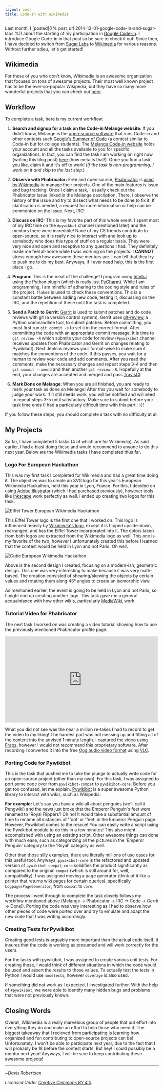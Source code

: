 ```yaml
---
layout: post
title: Code-In with Wikimedia
---
```


Last month, I [posted]({% post_url 2014-12-01-google-code-in-and-sugar-labs %}) about the starting of my participation in [Google Code-in](http://www.google-melange.com/gci/homepage/google/gci2014). I introduce Google Code-in in that post so be sure to check it out! Since then, I have decided to switch from [Sugar Labs](https://www.sugarlabs.org/) to [Wikimedia](https://www.wikimedia.org/) for various reasons. Without further adieu, let's get started!

## Wikimedia

For those of you who don't know, Wikimedia is an awesome organization that focused on tons of awesome projects. Their most well known project has to be the ever-so-popular Wikipedia, but they have so many more wonderful projects that you can check out [here](https://www.wikimedia.org/).

## Workflow

To complete a task, here is my current workflow:

1. **Search and signup for a task on the Code-in Melange website:** If you didn't know, Melange is the [open-source software](https://melange.googlesource.com/) that runs Code-in and other contests such [Google's Summer of Code](https://developers.google.com/open-source/soc/?csw=1) (a contest similar to Code-in but for college students). The [Melange Code-in website](http://www.google-melange.com/gci/homepage/google/gci2014) holds your account and all the tasks available to you for specific organizations. In fact, you can find the task I am working on right now (writing this blog post) [here](http://www.google-melange.com/gci/task/view/google/gci2014/5880895395332096) (how meta is that!). Once you find a task you like, claim it and it's off to work! (_If the task is non-programming, I work on it and skip to the last step._)

2. **Observe with Phabricator:** Free and open source, [Phabricator](http://phabricator.org/) is [used by Wikimedia](https://phabricator.wikimedia.org/) to manage their projects. One of the main features is issue and bug tracking. Once I claim a task, I usually check out the Phabricator issue linked in the Melange description. There, I observe the history of the issue and try to dissect what needs to be done to fix it. If clarification is needed, a request for more information or help can be commented on the issue. Next, IRC!

3. **Discuss on IRC:** This is my favorite part of this whole event. I spent most of my IRC time on the `#pywikbot` channel (mentioned later) and the mentors there were incredible! None of my CS friends contribute to open-source, so it is really nice to interact with and look up to somebody who does this type of stuff on a regular basis. They were very nice and open and receptive to any questions I had. They definitely made me feel at-home while I was working on the projects. I **CANNOT** stress enough how awesome these mentors are. I can tell that they try to push me to do my best. Anyways, if I ever need help, this is the first place I go.

4. **Program:** This is the meat of the challenge! I program using [IntelliJ](https://www.jetbrains.com/idea/) using the Python plugin (which is really just [PyCharm](https://www.jetbrains.com/pycharm/)). While I am programming, I am mindful of adhering to the coding style and rules of the project. `flake8` is used to check these conventions. This is a constant battle between adding new code, testing it, discussing on the IRC, and the repetition of these until the task is completed.

5. **Send a Patch to Gerrit:** [Gerrit](https://code.google.com/p/gerrit/) is used to submit patches and do code reviews with git (a version control system). Gerrit uses [git-review](http://www.mediawiki.org/wiki/Gerrit/git-review), a Python commandline tool, to submit patches. Before committing, you must first run `git commit -s` to set it in the correct format. After committing the code with an appropriate commit message, it is time to `git review -R` which submits your code for review (`#pywikibot` channel receives updates from Phabricator and Gerrit on changes relating to Pywikibot). Next Jenkins reviews your format-wise to make sure it matches the conventions of the code. If this passes, you wait for a human to review your code and add comments. After you read the comments, make the necessary changes and repeat steps 3-4 and then `git commit --amend` and then another `git review -R`. Hopefully at the end, your changes are accepted and merged and pass [TravisCI](https://travis-ci.org/wikimedia/pywikibot-core/).

6. **Mark Done on Melange:** When you are all finished, you are ready to mark your task as done on Melange! After this you wait for somebody to judge your work. If it still needs work, you will be notified and will need to repeat steps 3-5 until satisfactory. Make sure to submit before your task time ends (I had a particularly difficult time with this part `:)`)!

If you follow these steps, you should complete a task with no difficulty at all.

## My Projects

So far, I have completed 5 tasks (4 of which are for Wikimedia). As said earlier, I had a blast doing these and would recommend to anyone to do this next year. Below are the Wikimedia tasks I have completed thus far.

### Logo For European Hackathon

This was my first task I completed for Wikimedia and had a great time doing it. The objective was to create an SVG logo for this year's European Wikimedia Hackathon, held this year in Lyon, France. For this, I decided on using [Adobe Illustrator](http://www.adobe.com/products/illustrator.html) (which I had purchased previously), however tools like [Inkscape](https://inkscape.org/en/) work perfectly as well. I ended up creating two logos for this task:

![Eiffel Tower European Wikimedia Hackathon](https://upload.wikimedia.org/wikipedia/commons/1/14/European_Wiki_Hackathon_Tower_(Text_Paths).svg)

This Eiffel Tower logo is the first one that I worked on. This logo is influenced heavily by [Wikimedia's logo](http://commons.wikimedia.org/wiki/File:Wikimedia-logo.svg), except it is flipped upside-down, rearranged, and has the Eiffel Tower incorporated into it. The colors taken from both logos are extracted from the Wikimedia logo as well. This one is my favorite of the two, however I unfortunately created this before I learned that the contest would be held in Lyon and not Paris. Oh well.

![Cube European Wikimedia Hackathon](https://upload.wikimedia.org/wikipedia/commons/b/bc/European_Wiki_Hackathon_Cube_(Text_Paths).svg)

Above is the second design I created, focusing on a modern-ish, geometric design. This one was very interesting to make because it was very math-based. The creation consisted of shearing/skewing the objects by certain values and rotating them along 45&deg; angles to create an isomorphic view.

As mentioned earlier, the event is going to be held in Lyon and not Paris, so I might end up creating another logo. This task gave me a general acquaintance with how other wikis, particularly [MediaWiki](https://www.mediawiki.org/wiki/MediaWiki), work.

### Tutorial Video for Phabricator

The next task I worked on was creating a video tutorial showing how to use the previously mentioned Phabricator profile page.

<iframe src="https://commons.wikimedia.org/wiki/File:Phabricator_User-Page_Screencast.ogg?embedplayer=yes" width="500" height="281.25" frameborder="0" >Phabricator Tutorial</iframe>

What you did not see was the near a million re-takes I had to record to get the video to my liking! The hardest part was not messing up and fitting all of the content into the advised 1 minute length. I captured the video using [Fraps](http://www.fraps.com/), however I would not recommend this proprietary software. After recording I converted it into the free [Ogg audio video format](http://en.wikipedia.org/wiki/Ogg) using [VLC](http://www.videolan.org/vlc/index.html).

### Porting Code for Pywikibot

This is the task that pushed me to take the plunge to actually write code for an open-source project (other than my own). For this task, I was assigned to port some code over from `pywikibot-compat` to `pywikibot-core`. Before you get too confused, let me explain. [Pywikibot](http://www.mediawiki.org/wiki/Manual:Pywikibot) is a super awesome Python library to interact with wikis, such as Wikipedia.

**For example:** Let's say you have a wiki all about penguins (we'll call it Pengwiki) and the news just broke that the Emperor Penguin's feet were renamed to 'Royal Flippers'! Oh no! It would take a substantial amount of time to rename all instances of 'foot' or 'feet' in the Emperor Penguin page. However, Pywikibot comes to the rescue! You can easily write a script using the Pywikibot module to do this in a few minutes! This also might accomplished with using an existing script. Other awesome things can done with much ease, such as categorizing all the pictures in the 'Emperor Penguin' category to the 'Royal' category as well.

Other than those silly examples, there are literally millions of use cases for this useful tool. Anyways, `pywikibot-core` is the refactored and updated version of `pywikibot-compat`; `core` solidifies the product significantly as compared to the original `compat` (which is still around for, well, compatibility). I was assigned moving a page generator (think of it like a printer that returns wiki pages for certain queries), specifically `LogpagesPageGenerator`, from `compat` to `core`.

The process I went through to complete the task closely follows my workflow mentioned above (Melange -> Phabricator -> IRC -> Code -> Gerrit -> Done!). Porting the code was very interesting as I had to observe how other pieces of code were ported over and try to emulate and adapt the new code that I was writing accordingly.

### Creating Tests for Pywikibot

Creating good tests is arguably more important than the actual code itself. It insures that the code is working as presumed and will work correctly for the users.

For the tasks with pywikibot, I was assigned to create various unit tests. For creating these, I would think of different situations in which the code would be used and assert the results to those values. To actually test the tests in Python I would use `nosetests`, however `coverage` is also used.

If something did not work as I expected, I investigated further. With the help of `#pywikibot`, we were able to identify many hidden bugs and problems that were not previously known.

## Closing Words

Overall, Wikimedia is a really marvelous group of people that put effort into everything they do and make an effort to help those who need it. The biggest takeaway that I recieved from participating is  learning how organized and fun contributing to open-source projects can be! Unfortunately, I won't be able to participate next year, due to the fact that I will probably be 18 before the contest starts. But hey! I could possibly be a mentor next year! Anyways, I will be sure to keep contributing these awesome projects!

-------------------------

~_Davis Robertson_

_Licensed Under [Creative Commons BY 4.0](http://creativecommons.org/licenses/by/4.0/)._
